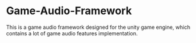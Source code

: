 # Game-Audio-Framework
This is a game audio framework designed for the unity game engine, which contains a lot of game audio features implementation.
